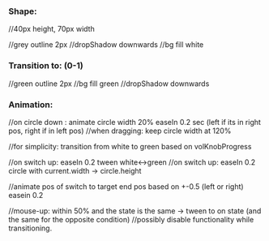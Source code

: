 ### Shape:
//40px height, 70px width

//grey outline 2px
//dropShadow downwards
//bg fill white


### Transition to: (0-1)


//green outline 2px
//bg fill green
//dropShadow downwards


### Animation:

//on circle down : animate circle width 20% easeIn 0.2 sec (left if its in right pos, right if in left pos)
//when dragging: keep circle width at 120%

//for simplicity: transition from white to green based on volKnobProgress

//on switch up: easeIn 0.2 tween white<->green
//on switch up: easeIn 0.2 circle with current.width -> circle.height

//animate pos of switch to target end pos based on +-0.5 (left or right) easein 0.2

//mouse-up: within 50% and the state is the same -> tween to on state (and the same for the opposite condition)
	//possibly disable functionality while transitioning. 
